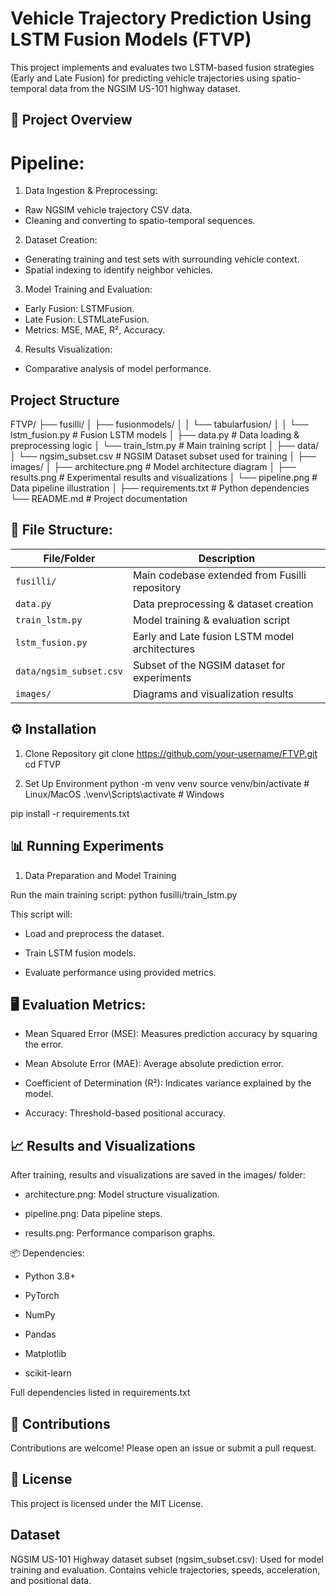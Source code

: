 # Vehicle Trajectory Prediction Using LSTM Fusion Models (FTVP)
This project implements and evaluates two LSTM-based fusion strategies (Early and Late Fusion) for predicting vehicle trajectories using spatio-temporal data from the NGSIM US-101 highway dataset.

## 🚗 Project Overview
# Pipeline:

1. Data Ingestion & Preprocessing:
* Raw NGSIM vehicle trajectory CSV data.
* Cleaning and converting to spatio-temporal sequences.

2. Dataset Creation:
* Generating training and test sets with surrounding vehicle context.
* Spatial indexing to identify neighbor vehicles.

3. Model Training and Evaluation:
* Early Fusion: LSTMFusion.
* Late Fusion: LSTMLateFusion.
* Metrics: MSE, MAE, R², Accuracy.

4. Results Visualization:
* Comparative analysis of model performance.


## Project Structure

FTVP/
├── fusilli/
│   ├── fusionmodels/
│   │   └── tabularfusion/
│   │       └── lstm_fusion.py   # Fusion LSTM models
│   ├── data.py                  # Data loading & preprocessing logic
│   └── train_lstm.py            # Main training script
│
├── data/
│   └── ngsim_subset.csv         # NGSIM Dataset subset used for training
│
├── images/
│   ├── architecture.png         # Model architecture diagram
│   ├── results.png              # Experimental results and visualizations
│   └── pipeline.png             # Data pipeline illustration
│
├── requirements.txt             # Python dependencies
└── README.md                    # Project documentation


## 📂 File Structure:
| File/Folder             | Description                                    |
| ----------------------- | ---------------------------------------------- |
| `fusilli/`              | Main codebase extended from Fusilli repository |
| `data.py`               | Data preprocessing & dataset creation          |
| `train_lstm.py`         | Model training & evaluation script             |
| `lstm_fusion.py`        | Early and Late fusion LSTM model architectures |
| `data/ngsim_subset.csv` | Subset of the NGSIM dataset for experiments    |
| `images/`               | Diagrams and visualization results             |

## ⚙️ Installation

1. Clone Repository
git clone https://github.com/your-username/FTVP.git
cd FTVP

2. Set Up Environment
python -m venv venv
source venv/bin/activate    # Linux/MacOS
.\venv\Scripts\activate     # Windows

pip install -r requirements.txt

## 📊 Running Experiments
1. Data Preparation and Model Training

Run the main training script:
python fusilli/train_lstm.py

This script will:

* Load and preprocess the dataset.

* Train LSTM fusion models.

* Evaluate performance using provided metrics.

## 🖥️ Evaluation Metrics:

* Mean Squared Error (MSE): Measures prediction accuracy by squaring the error.

* Mean Absolute Error (MAE): Average absolute prediction error.

* Coefficient of Determination (R²): Indicates variance explained by the model.

* Accuracy: Threshold-based positional accuracy.

## 📈 Results and Visualizations

After training, results and visualizations are saved in the images/ folder:

* architecture.png: Model structure visualization.

* pipeline.png: Data pipeline steps.

* results.png: Performance comparison graphs.

📦 Dependencies:

* Python 3.8+

* PyTorch

* NumPy

* Pandas

* Matplotlib

* scikit-learn

Full dependencies listed in requirements.txt

## 📝 Contributions

Contributions are welcome! Please open an issue or submit a pull request.

## 📜 License

This project is licensed under the MIT License.

## Dataset
NGSIM US-101 Highway dataset subset (ngsim_subset.csv): Used for model training and evaluation. Contains vehicle trajectories, speeds, acceleration, and positional data.
